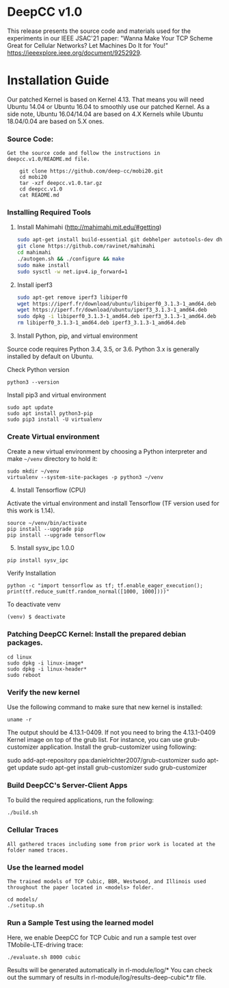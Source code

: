 # DeepCC v1.0

This release presents the source code and materials used for the experiments in our IEEE JSAC'21 paper: "Wanna Make Your TCP Scheme Great for Cellular Networks? Let Machines Do It for You!" <https://ieeexplore.ieee.org/document/9252929>.

Installation Guide
==================
Our patched Kernel is based on Kernel 4.13. That means you will need Ubuntu 14.04 or Ubuntu 16.04 to smoothly use our patched Kernel. As a side note, Ubuntu 16.04/14.04 are  based on 4.X Kernels while Ubuntu 18.04/0.04 are based on 5.X ones.

### Source Code:
    Get the source code and follow the instructions in deepcc.v1.0/README.md file.

        git clone https://github.com/deep-cc/mobi20.git
        cd mobi20
        tar -xzf deepcc.v1.0.tar.gz 
        cd deepcc.v1.0
        cat README.md    

### Installing Required Tools

1. Install Mahimahi (http://mahimahi.mit.edu/#getting)

	```sh  
	sudo apt-get install build-essential git debhelper autotools-dev dh-autoreconf iptables protobuf-compiler libprotobuf-dev pkg-config libssl-dev dnsmasq-base ssl-cert libxcb-present-dev libcairo2-dev libpango1.0-dev iproute2 apache2-dev apache2-bin iptables dnsmasq-base gnuplot iproute2 apache2-api-20120211 libwww-perl
	git clone https://github.com/ravinet/mahimahi 
	cd mahimahi
	./autogen.sh && ./configure && make
	sudo make install
	sudo sysctl -w net.ipv4.ip_forward=1
	```

2. Install iperf3

	```sh
    sudo apt-get remove iperf3 libiperf0
    wget https://iperf.fr/download/ubuntu/libiperf0_3.1.3-1_amd64.deb
    wget https://iperf.fr/download/ubuntu/iperf3_3.1.3-1_amd64.deb
    sudo dpkg -i libiperf0_3.1.3-1_amd64.deb iperf3_3.1.3-1_amd64.deb
    rm libiperf0_3.1.3-1_amd64.deb iperf3_3.1.3-1_amd64.deb
	```

3. Install Python, pip, and virtual environment

Source code requires Python 3.4, 3.5, or 3.6. Python 3.x is generally installed by default on Ubuntu.

Check Python version
```
python3 --version
```

Install pip3 and virtual environment

```
sudo apt update
sudo apt install python3-pip
sudo pip3 install -U virtualenv
```

### Create Virtual environment

Create a new virtual environment by choosing a Python interpreter and make `~/venv` directory to hold it: 

```
sudo mkdir ~/venv
virtualenv --system-site-packages -p python3 ~/venv
```

4. Install Tensorflow (CPU)

Activate the virtual environment and install Tensorflow (TF version used for this work is 1.14).
```
source ~/venv/bin/activate
pip install --upgrade pip
pip install --upgrade tensorflow
```

5. Install sysv_ipc 1.0.0
```
pip install sysv_ipc
```

Verify Installation
```
python -c "import tensorflow as tf; tf.enable_eager_execution(); print(tf.reduce_sum(tf.random_normal([1000, 1000])))"
```

To deactivate venv
```
(venv) $ deactivate
```

### Patching DeepCC Kernel: Install the prepared debian packages.

    cd linux
    sudo dpkg -i linux-image*
    sudo dpkg -i linux-header*
    sudo reboot 
 
### Verify the new kernel
Use the following command to make sure that new kernel is installed:

	uname -r

The output should be 4.13.1-0409. If not you need to bring the 4.13.1-0409 Kernel image on top of the grub list. For instance, you can use grub-customizer application. Install the grub-customizer using following:

   sudo add-apt-repository ppa:danielrichter2007/grub-customizer
   sudo apt-get update
   sudo apt-get install grub-customizer
   sudo grub-customizer

### Build DeepCC's Server-Client Apps
 To build the required applications, run the following:

    ./build.sh

### Cellular Traces 
    All gathered traces including some from prior work is located at the folder named traces.

### Use the learned model
    The trained models of TCP Cubic, BBR, Westwood, and Illinois used throughout the paper located in <models> folder.
    
    cd models/
    ./setitup.sh

### Run a Sample Test using the learned model

Here, we enable DeepCC for TCP Cubic and run a sample test over TMobile-LTE-driving trace:
    
	./evaluate.sh 8000 cubic  
    
Results will be generated automatically in rl-module/log/*
You can check out the summary of results in rl-module/log/results-deep-cubic*.tr file. 

